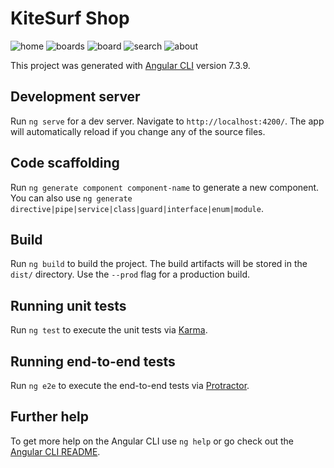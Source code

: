 # KiteSurf Shop

![home](https://github.com/torrapipes/ProjecteWebLLM/blob/master/webImg/home.jpg)
![boards](https://github.com/torrapipes/ProjecteWebLLM/blob/master/webImg/boards.jpg) 
![board](https://github.com/torrapipes/ProjecteWebLLM/blob/master/webImg/board.jpg)
![search](https://github.com/torrapipes/ProjecteWebLLM/blob/master/webImg/search.jpg) 
![about](https://github.com/torrapipes/ProjecteWebLLM/blob/master/webImg/about.jpg)

This project was generated with [Angular CLI](https://github.com/angular/angular-cli) version 7.3.9.

## Development server

Run `ng serve` for a dev server. Navigate to `http://localhost:4200/`. The app will automatically reload if you change any of the source files.

## Code scaffolding

Run `ng generate component component-name` to generate a new component. You can also use `ng generate directive|pipe|service|class|guard|interface|enum|module`.

## Build

Run `ng build` to build the project. The build artifacts will be stored in the `dist/` directory. Use the `--prod` flag for a production build.

## Running unit tests

Run `ng test` to execute the unit tests via [Karma](https://karma-runner.github.io).

## Running end-to-end tests

Run `ng e2e` to execute the end-to-end tests via [Protractor](http://www.protractortest.org/).

## Further help

To get more help on the Angular CLI use `ng help` or go check out the [Angular CLI README](https://github.com/angular/angular-cli/blob/master/README.md).
